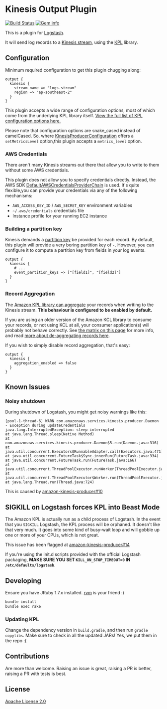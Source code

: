 # Kinesis Output Plugin

[![Build Status][badge-travis]][travis]
[![Gem info][badge-gem]][rubygems]

This is a plugin for [Logstash](https://github.com/elasticsearch/logstash).

It will send log records to a [Kinesis stream](https://aws.amazon.com/kinesis/), using the [KPL](https://docs.aws.amazon.com/kinesis/latest/dev/developing-producers-with-kpl.html) library.


## Configuration

Minimum required configuration to get this plugin chugging along:

```
output {
  kinesis {
    stream_name => "logs-stream"
    region => "ap-southeast-2"
  }
}
```

This plugin accepts a wide range of configuration options, most of which come from the underlying KPL library itself. [View the full list of KPL configuration options here.][kpldoc]

Please note that configuration options are snake_cased instead of camelCased. So, where [KinesisProducerConfiguration][kpldoc] offers a `setMetricsLevel` option,this plugin accepts a `metrics_level` option.

### AWS Credentials

There aren't many Kinesis streams out there that allow you to write to them without some AWS credentials.

This plugin does not allow you to specify credentials directly. Instead, the AWS SDK [DefaultAWSCredentialsProviderChain](https://docs.aws.amazon.com/AWSJavaSDK/latest/javadoc/com/amazonaws/auth/DefaultAWSCredentialsProviderChain.html) is used. It's quite flexible,you can provide your credentials via any of the following mechanisms:

 * `AWS_ACCESS_KEY_ID` / `AWS_SECRET_KEY` environment variables
 * `~/.aws/credentials` credentials file
 * Instance profile for your running EC2 instance

### Building a partition key

Kinesis demands a [partition key](https://docs.aws.amazon.com/kinesis/latest/dev/key-concepts.html#partition-key) be provided for each record. By default, this plugin will provide a very boring partition key of `-`. However, you can configure it to compute a partition key from fields in your log events.

```
output {
  kinesis {
    # ...
    event_partition_keys => ["[field1]", "[field2]"]
  }
}
```

### Record Aggregation

The [Amazon KPL library can aggregate](https://docs.aws.amazon.com/kinesis/latest/dev/kinesis-kpl-concepts.html#d0e3423) your records when writing to the Kinesis stream. **This behaviour is configured to be enabled by default.**

If you are using an older version of the Amazon KCL library to consume your records, or not using KCL at all, your consumer application(s) will probably not behave correctly. See [the matrix on this page](https://docs.aws.amazon.com/kinesis/latest/dev/kinesis-kpl-integration.html) for more info, and read [more about de-aggregating records here](https://docs.aws.amazon.com/kinesis/latest/dev/kinesis-kpl-consumer-deaggregation.html).

If you wish to simply disable record aggregation, that's easy:

```
output {
  kinesis {
    aggregation_enabled => false
  }
}
```


## Known Issues

### Noisy shutdown

During shutdown of Logstash, you might get noisy warnings like this:

```
[pool-1-thread-6] WARN com.amazonaws.services.kinesis.producer.Daemon - Exception during updateCredentials
java.lang.InterruptedException: sleep interrupted
at java.lang.Thread.sleep(Native Method)
at com.amazonaws.services.kinesis.producer.Daemon$5.run(Daemon.java:316)
at java.util.concurrent.Executors$RunnableAdapter.call(Executors.java:471)
at java.util.concurrent.FutureTask$Sync.innerRun(FutureTask.java:334)
at java.util.concurrent.FutureTask.run(FutureTask.java:166)
at java.util.concurrent.ThreadPoolExecutor.runWorker(ThreadPoolExecutor.java:1145)
at java.util.concurrent.ThreadPoolExecutor$Worker.run(ThreadPoolExecutor.java:615)
at java.lang.Thread.run(Thread.java:724)
```

This is caused by [amazon-kinesis-producer#10](https://github.com/awslabs/amazon-kinesis-producer/issues/10)

## SIGKILL on Logstash forces KPL into Beast Mode

The Amazon KPL is actually run as a child process of Logstash. In the event that you `SIGKILL` Logstash, the KPL process will be orphaned. It doesn't like that very much. It goes into some kind of busy-wait loop and will gobble up one or more of your CPUs, which is not great.

This issue has been flagged at [amazon-kinesis-producer#14](https://github.com/awslabs/amazon-kinesis-producer/issues/14)

If you're using the init.d scripts provided with the official Logstash packaging, **MAKE SURE YOU SET `KILL_ON_STOP_TIMEOUT=0` IN `/etc/defaults/logstash`**.


## Developing

Ensure you have JRuby 1.7.x installed. [rvm](https://rvm.io/) is your friend :)

```sh
bundle install
bundle exec rake
```

### Updating KPL

Change the dependency version in `build.gradle`, and then run `gradle copylibs`. Make sure to check in all the updated JARs! Yes, we put them in the repo :(


## Contributions

Are more than welcome. Raising an issue is great, raising a PR is better, raising a PR with tests is best.


## License

[Apache License 2.0](LICENSE)

[travis]: https://travis-ci.org/samcday/logstash-output-kinesis
[rubygems]: https://rubygems.org/gems/logstash-output-kinesis
[kpldoc]: https://github.com/awslabs/amazon-kinesis-producer/blob/v0.10.0/java/amazon-kinesis-producer/src/main/java/com/amazonaws/services/kinesis/producer/KinesisProducerConfiguration.java#L38

[badge-travis]: https://img.shields.io/travis/samcday/logstash-output-kinesis.svg?style=flat-square
[badge-gem]: https://img.shields.io/gem/v/logstash-output-kinesis.svg?style=flat-square

